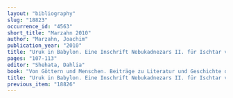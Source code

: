 ```yaml
---
layout: "bibliography"
slug: "18823"
occurrence_id: "4563"
short_title: "Marzahn 2010"
author: "Marzahn, Joachim"
publication_year: "2010"
title: "Uruk in Babylon. Eine Inschrift Nebukadnezars II. für Ischtar von Uruk"
pages: "107-113"
editor: "Shehata, Dahlia"
book: "Von Göttern und Menschen. Beiträge zu Literatur und Geschichte des Alten Orients. Festschrift für Brigitte Groneberg, CM 11 (Leiden/Boston)"
title: "Uruk in Babylon. Eine Inschrift Nebukadnezars II. für Ischtar von Uruk"
previous_item: "18826"
---
```

